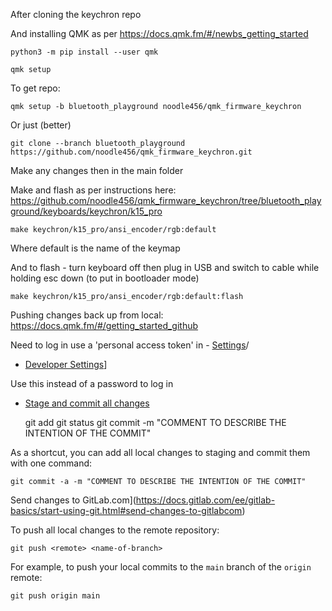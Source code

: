 

After cloning the keychron repo 

And installing QMK as per https://docs.qmk.fm/#/newbs_getting_started

    python3 -m pip install --user qmk

    qmk setup

To get repo:

	qmk setup -b bluetooth_playground noodle456/qmk_firmware_keychron

Or just (better)

	git clone --branch bluetooth_playground https://github.com/noodle456/qmk_firmware_keychron.git


Make any changes then in the main folder

Make and flash as per instructions here:
https://github.com/noodle456/qmk_firmware_keychron/tree/bluetooth_playground/keyboards/keychron/k15_pro

	make keychron/k15_pro/ansi_encoder/rgb:default

Where default is the name of the keymap

And to flash - turn keyboard off then plug in USB and switch to cable while holding esc down (to put in bootloader mode)

	make keychron/k15_pro/ansi_encoder/rgb:default:flash


Pushing changes back up from local:
https://docs.qmk.fm/#/getting_started_github

Need to log in use a 'personal access token' in - [Settings](https://github.com/settings/profile)/
- [Developer Settings](https://github.com/settings/apps)]

Use this instead of a password to log in

- [Stage and commit all changes](https://docs.gitlab.com/ee/gitlab-basics/start-using-git.html#stage-and-commit-all-changes)

	git add <file-name OR folder-name>
	git status
	git commit -m "COMMENT TO DESCRIBE THE INTENTION OF THE COMMIT"


As a shortcut, you can add all local changes to staging and commit them with one command:
 
	git commit -a -m "COMMENT TO DESCRIBE THE INTENTION OF THE COMMIT"

Send changes to GitLab.com](https://docs.gitlab.com/ee/gitlab-basics/start-using-git.html#send-changes-to-gitlabcom)

To push all local changes to the remote repository:
    
    
    git push <remote> <name-of-branch>
    

For example, to push your local commits to the `main` branch of the `origin` remote:
    
    
    git push origin main
